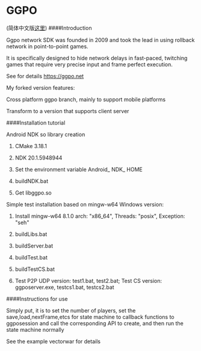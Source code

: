 # GGPO
(简体中文版[这里](README.cn.md))
####Introduction

Ggpo network SDK was founded in 2009 and took the lead in using rollback network in point-to-point games. 

It is specifically designed to hide network delays in fast-paced, twitching games that require very precise input and frame perfect execution.

See for details https://ggpo.net

My forked version features:

Cross platform ggpo branch, mainly to support mobile platforms

Transform to a version that supports client server

####Installation tutorial

Android NDK so library creation

1. CMake 3.18.1

2. NDK 20.1.5948944

3. Set the environment variable Android_ NDK_ HOME

4. buildNDK.bat

5. Get libggpo.so

Simple test installation based on mingw-w64 Windows version:

1. Install mingw-w64 8.1.0 arch: "x86_64",  Threads: "posix",  Exception: "seh"

2. buildLibs.bat

3. buildServer.bat

4. buildTest.bat

5. buildTestCS.bat

6. Test P2P UDP version: test1.bat, test2.bat; Test CS version: ggposerver.exe, testcs1.bat, testcs2.bat

####Instructions for use

Simply put, it is to set the number of players, set the save,load,nextFrame,etcs for state machine to callback functions to ggposession and call the corresponding API to create, and then run the state machine normally

See the example vectorwar for details

